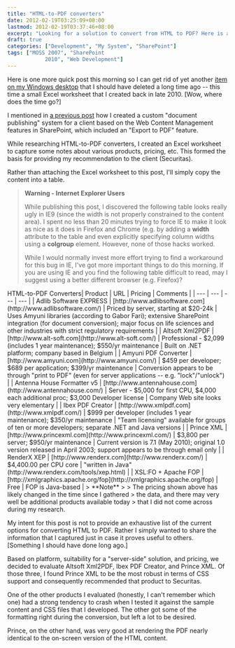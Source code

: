 ```yaml
---
title: "HTML-to-PDF converters"
date: 2012-02-19T03:25:09+08:00
lastmod: 2012-02-19T03:37:46+08:00
excerpt: "Looking for a solution to convert from HTML to PDF? Here is a list of the products I discovered during my research as well as the results of the head-to-head competition."
draft: true
categories: ["Development", "My System", "SharePoint"]
tags: ["MOSS 2007", "SharePoint 
			2010", "Web Development"]
---
```


Here is one more quick post this morning so I can get rid of yet another
[item on my Windows desktop](/blog/jjameson/2012/02/19/stop-putting-shortcuts-on-my-windows-desktop) that I should have deleted a long time ago --
this time a small Excel worksheet that I created back in late 2010. [Wow, where
does the time go?]

I mentioned in
[a previous post](/blog/jjameson/2011/04/14/reusable-content-in-sharepoint-publishing-html-fields-part-3) how I created a custom "document publishing" system for
a client based on the Web Content Management features in SharePoint, which included
an "Export to PDF" feature.

While researching HTML-to-PDF converters, I created an Excel worksheet to
capture some notes about various products, pricing, etc. This formed the basis
for providing my recommendation to the client (Securitas).

Rather than attaching the Excel worksheet to this post, I'll simply copy
the content into a table.

> **Warning - Internet Explorer Users**
>
> While publishing this post, I discovered the following table looks
> really ugly in IE9 (since the width is not properly constrained to the
> content area). I spent no less than 20 minutes trying to force IE to
> make it look as nice as it does in Firefox and Chrome (e.g. by adding
> a **width** attribute to the table and even explicitly
> specifying column widths using a **colgroup** element.
> However, none of those hacks worked.
>
> While I would normally invest more effort trying to find a workaround
> for this bug in IE, I've got more important things to do this morning.
> If you are using IE and you find the following table difficult to read,
> may I suggest using a better
> different browser (e.g. Firefox)?

<caption>HTML-to-PDF Converters</caption>| Product | URL | Pricing | Comments |
| --- | --- | --- | --- |
| Adlib Software EXPRESS | [http://www.adlibsoftware.com](http://www.adlibsoftware.com/) | Priced by server, starting at $20-24k | Uses Amyuni libraries (according to Gabor Fari); extensive SharePoint 
		integration (for document conversion); major focus on life sciences 
		and other industries with strict regulatory requirements |
| Altsoft Xml2PDF | [http://www.alt-soft.com](http://www.alt-soft.com/) | Professional - $2,099 (includes 1 year maintenance); $550/yr maintenance | Built on .NET platform; company based in Belgium |
| Amyuni PDF Converter | [http://www.amyuni.com](http://www.amyuni.com/) | $459 per developer; $689 per application; $399/yr maintenance | Conversion appears to be through "print to PDF" (even for server 
		applications -- e.g. "lock"/"unlock") |
| Antenna House Formatter v5 | [http://www.antennahouse.com](http://www.antennahouse.com/) | Server - $5,000 for first CPU, $4,000 each additional proc; $3,000 
		Developer license | Company Web site looks very elementary |
| Ibex PDF Creator | [http://www.xmlpdf.com](http://www.xmlpdf.com/) | $999 per developer (includes 1 year maintenance); $350/yr maintenance | "Team licensing" available for groups of ten or more developers; 
		separate .NET and Java versions |
| Prince XML | [http://www.princexml.com](http://www.princexml.com/) | $3,800 per server; $950/yr maintenance | Current version is 7.1 (May 2010); original 1.0 version released 
		in April 2003; support appears to be through email only |
| RenderX XEP | [http://www.renderx.com](http://www.renderx.com/) | $4,400.00 per CPU core | "written in Java" (http://www.renderx.com/tools/xep.html) |
| XSL:FO + Apache FOP | [http://xmlgraphics.apache.org/fop](http://xmlgraphics.apache.org/fop) | Free | FOP is Java-based |
> **Note**
>
>       The pricing shown above has likely changed in the time since I gathered 
>       the data, and there may very well be additional products available today 
>       that I did not come across during my research.

My intent for this post is not to provide an exhaustive list of the current
options for converting HTML to PDF. Rather I simply wanted to share the information
that I captured just in case it proves useful to others. [Something I should
have done long ago.]

Based on platform, suitability for a "server-side" solution, and pricing,
we decided to evaluate Altsoft Xml2PDF, Ibex PDF Creator, and Prince XML. Of
those three, I found Prince XML to be the most robust in terms of CSS support
and consequently recommended that product to Securitas.

One of the other products I evaluated (honestly, I can't remember which one)
had a strong tendency to crash when I tested it against the sample content and
CSS files that I developed. The other got some of the formatting right during
the conversion, but left a lot to be desired.

Prince, on the other hand, was very good at rendering the PDF nearly identical
to the on-screen version of the HTML content.

